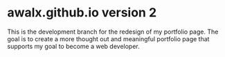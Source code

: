 # awalx.github.io version 2
This is the development branch for the redesign of my portfolio page. The goal is to create a more thought out and meaningful portfolio page that supports my goal to become a web developer.
